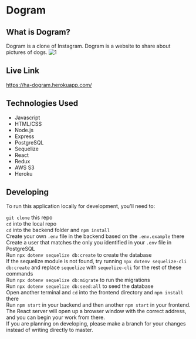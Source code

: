 # Dogram
## What is Dogram?
Dogram is a clone of Instagram. Dogram is a website to share about pictures of dogs.
![1](https://user-images.githubusercontent.com/75101720/143784433-bc7387ac-a117-42a9-bc5d-34122c745f46.jpg)

## Live Link
https://ha-dogram.herokuapp.com/

## Technologies Used
* Javascript
* HTML/CSS
* Node.js
* Express
* PostgreSQL
* Sequelize
* React
* Redux
* AWS S3
* Heroku

## Developing
To run this application locally for development, you'll need to:

`git clone` this repo<br/>
`cd` into the local repo<br/>
`cd` into the backend folder and `npm install`<br/>
Create your own `.env` file in the backend based on the `.env.example` there<br/>
Create a user that matches the only you identified in your `.env` file in PostgreSQL<br/>
Run `npx dotenv sequelize db:create` to create the database<br/>
If the sequelize module is not found, try running `npx dotenv sequelize-cli db:create` and replace `sequelize` with `sequelize-cli` for the rest of these commands<br/>
Run `npx dotenv sequelize db:migrate` to run the migrations<br/>
Run `npx dotenv sequelize db:seed:all` to seed the database<br/>
Open another terminal and `cd` into the frontend directory and `npm install` there<br/>
Run `npm start` in your backend and then another `npm start` in your frontend.<br/>
The React server will open up a browser window with the correct address, and you can begin your work from there.<br/>
If you are planning on developing, please make a branch for your changes instead of writing directly to master.<br/>
